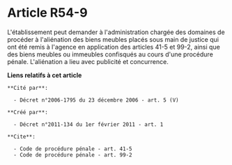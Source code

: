 # Article R54-9

L'établissement peut demander à l'administration chargée des domaines de procéder à l'aliénation des biens meubles placés
sous main de justice qui ont été remis à l'agence en application des articles 41-5 et 99-2, ainsi que des biens meubles ou
immeubles confisqués au cours d'une procédure pénale. L'aliénation a lieu avec publicité et concurrence.

**Liens relatifs à cet article**

	**Cité par**:

	  - Décret n°2006-1795 du 23 décembre 2006 - art. 5 (V)

	**Créé par**:

	  - Décret n°2011-134 du 1er février 2011 - art. 1

	**Cite**:

	  - Code de procédure pénale - art. 41-5
	  - Code de procédure pénale - art. 99-2
